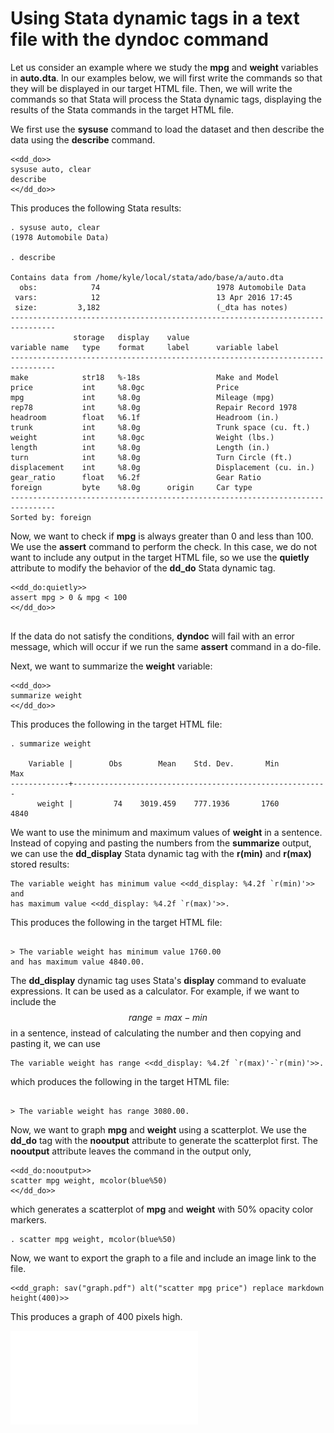 
# Using Stata dynamic tags in a text file with the dyndoc command

Let us consider an example where we study the **mpg** and **weight** variables
in **auto.dta**.  In our examples below, we will first write the commands so
that they will be displayed in our target HTML file.  Then, we will write the
commands so that Stata will process the Stata dynamic tags, displaying the
results of the Stata commands in the target HTML file.


We first use the **sysuse** command to load the dataset and then describe
the data using the **describe** command.

```
<<dd_do>>
sysuse auto, clear
describe
<</dd_do>>
```

This produces the following Stata results:

```
. sysuse auto, clear
(1978 Automobile Data)

. describe

Contains data from /home/kyle/local/stata/ado/base/a/auto.dta
  obs:            74                          1978 Automobile Data
 vars:            12                          13 Apr 2016 17:45
 size:         3,182                          (_dta has notes)
--------------------------------------------------------------------------------
              storage   display    value
variable name   type    format     label      variable label
--------------------------------------------------------------------------------
make            str18   %-18s                 Make and Model
price           int     %8.0gc                Price
mpg             int     %8.0g                 Mileage (mpg)
rep78           int     %8.0g                 Repair Record 1978
headroom        float   %6.1f                 Headroom (in.)
trunk           int     %8.0g                 Trunk space (cu. ft.)
weight          int     %8.0gc                Weight (lbs.)
length          int     %8.0g                 Length (in.)
turn            int     %8.0g                 Turn Circle (ft.)
displacement    int     %8.0g                 Displacement (cu. in.)
gear_ratio      float   %6.2f                 Gear Ratio
foreign         byte    %8.0g      origin     Car type
--------------------------------------------------------------------------------
Sorted by: foreign

```

Now, we want to check if **mpg** is always greater than 0 and less than 100.
We use the **assert** command to perform the check.  In this case, we do not
want to include any output in the target HTML file, so we use the **quietly**
attribute to modify the behavior of the **dd_do** Stata dynamic tag.

```
<<dd_do:quietly>>
assert mpg > 0 & mpg < 100
<</dd_do>>


```

If the data do not satisfy the conditions, **dyndoc** will fail with an error
message, which will occur if we run the same **assert** command in a do-file.


Next, we want to summarize the **weight** variable:

```
<<dd_do>>
summarize weight
<</dd_do>>
```

This produces the following in the target HTML file:

```
. summarize weight

    Variable |        Obs        Mean    Std. Dev.       Min        Max
-------------+---------------------------------------------------------
      weight |         74    3019.459    777.1936       1760       4840

```

We want to use the minimum and maximum values of **weight** in a sentence.
Instead of copying and pasting the numbers from the **summarize** output, we can
use the **dd_display** Stata dynamic tag with the **r(min)** and **r(max)**
stored results:

```
The variable weight has minimum value <<dd_display: %4.2f `r(min)'>> and
has maximum value <<dd_display: %4.2f `r(max)'>>.
```

This produces the following in the target HTML file:

```

> The variable weight has minimum value 1760.00
and has maximum value 4840.00.

```

The **dd_display** dynamic tag uses Stata's **display** command to evaluate
expressions.  It can be used as a calculator. For example, if we want to
include the $$range = max - min$$ in a sentence, instead of calculating the
number and then copying and pasting it, we can use

```
The variable weight has range <<dd_display: %4.2f `r(max)'-`r(min)'>>.
```

which produces the following in the target HTML file:

```

> The variable weight has range 3080.00.

```

Now, we want to graph **mpg** and **weight** using a scatterplot.  We use the
**dd_do** tag with the **nooutput** attribute to generate the scatterplot
first.  The **nooutput** attribute leaves the command in the output only,

```
<<dd_do:nooutput>>
scatter mpg weight, mcolor(blue%50)
<</dd_do>>
```

which generates a scatterplot of **mpg** and **weight** with 50% opacity
color markers.

```
. scatter mpg weight, mcolor(blue%50)

```

Now, we want to export the graph to a file and include an image link to the
file.

```
<<dd_graph: sav("graph.pdf") alt("scatter mpg price") replace markdown height(400)>>
```

This produces a graph of 400 pixels high.

![scatter mpg price](graph.pdf)